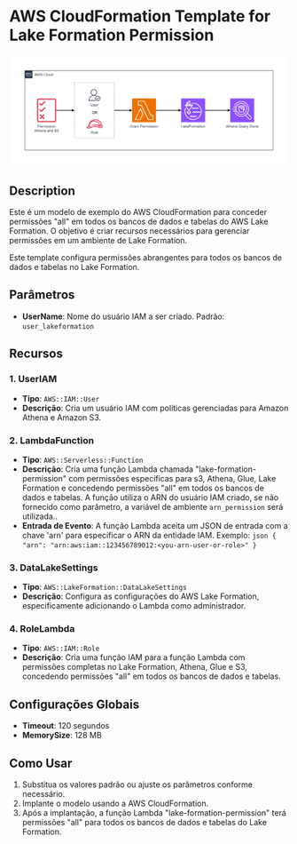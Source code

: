 # AWS CloudFormation Template for Lake Formation Permission

![arq](arq.png)

## Description

Este é um modelo de exemplo do AWS CloudFormation para conceder permissões "all" em todos os bancos de dados e tabelas do AWS Lake Formation. O objetivo é criar recursos necessários para gerenciar permissões em um ambiente de Lake Formation.

Este template configura permissões abrangentes para todos os bancos de dados e tabelas no Lake Formation.

## Parâmetros

- **UserName**: Nome do usuário IAM a ser criado. Padrão: `user_lakeformation`

## Recursos

### 1. UserIAM

- **Tipo**: `AWS::IAM::User`
- **Descrição**: Cria um usuário IAM com políticas gerenciadas para Amazon Athena e Amazon S3.

### 2. LambdaFunction

- **Tipo**: `AWS::Serverless::Function`
- **Descrição**: Cria uma função Lambda chamada "lake-formation-permission" com permissões específicas para s3, Athena, Glue, Lake Formation e concedendo permissões "all" em todos os bancos de dados e tabelas. A função utiliza o ARN do usuário IAM criado, se não fornecido como parâmetro, a variável de ambiente `arn_permission` será utilizada..
- **Entrada de Evento**: A função Lambda aceita um JSON de entrada com a chave 'arn' para especificar o ARN da entidade IAM. Exemplo:
      ```json
      {
        "arn": "arn:aws:iam::123456789012:<you-arn-user-or-role>"
      }
      ```

### 3. DataLakeSettings

- **Tipo**: `AWS::LakeFormation::DataLakeSettings`
- **Descrição**: Configura as configurações do AWS Lake Formation, especificamente adicionando o Lambda como administrador.

### 4. RoleLambda

- **Tipo**: `AWS::IAM::Role`
- **Descrição**: Cria uma função IAM para a função Lambda com permissões completas no Lake Formation, Athena, Glue e S3, concedendo permissões "all" em todos os bancos de dados e tabelas.

## Configurações Globais

- **Timeout**: 120 segundos
- **MemorySize**: 128 MB

## Como Usar

1. Substitua os valores padrão ou ajuste os parâmetros conforme necessário.
2. Implante o modelo usando a AWS CloudFormation.
3. Após a implantação, a função Lambda "lake-formation-permission" terá permissões "all" para todos os bancos de dados e tabelas do Lake Formation.
